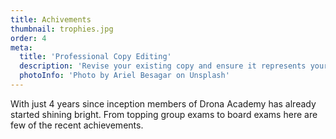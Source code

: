 ```yaml
---
title: Achivements
thumbnail: trophies.jpg
order: 4
meta:
  title: 'Professional Copy Editing'
  description: 'Revise your existing copy and ensure it represents your business in the best possible light'
  photoInfo: 'Photo by Ariel Besagar on Unsplash'
---
```

With just 4 years since inception members of Drona Academy has already started shining bright. From topping group exams to board exams here are few of the recent achievements. 